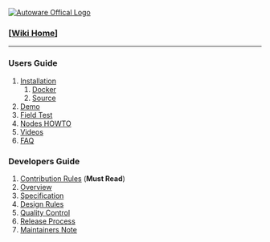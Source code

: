 [![Autoware Offical Logo](https://github.com/CPFL/Autoware/raw/master/docs/images/autoware_logo_1.png?height=54&width=320)](https://www.autoware.ai)

### [[Wiki Home](https://github.com/CPFL/Autoware/wiki)]
***
### Users Guide

1. [Installation](https://github.com/CPFL/Autoware/wiki/Installation)
    1. [Docker](https://github.com/CPFL/Autoware/wiki/Docker)
    1. [Source](https://github.com/CPFL/Autoware/wiki/Source-Build)
1. [Demo](https://github.com/CPFL/Autoware/wiki/Demo)
1. [Field Test](https://github.com/CPFL/Autoware/wiki/Field-Test)
1. [Nodes HOWTO](https://github.com/CPFL/Autoware/wiki/Nodes-HOWTO)
1. [Videos](https://github.com/CPFL/Autoware/wiki/videos)
1. [FAQ](https://github.com/CPFL/Autoware/wiki/faq)


### Developers Guide

1. [Contribution Rules](https://github.com/CPFL/Autoware/wiki/Contribution-Rules) (**Must Read**)
1. [Overview](https://github.com/CPFL/Autoware/wiki/Overview)
1. [Specification](https://github.com/CPFL/Autoware/wiki/Specification)
1. [Design Rules](https://github.com/CPFL/Autoware/wiki/Design-Rules)
1. [Quality Control](https://github.com/CPFL/Autoware/wiki/Quality-Control)
1. [Release Process](https://github.com/CPFL/Autoware/wiki/Release-Process)
1. [Maintainers Note](https://github.com/CPFL/Autoware/wiki/Maintainers-Note)